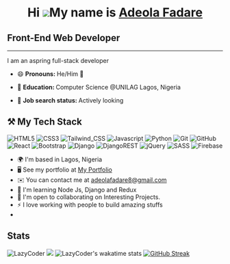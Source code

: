 # <p align="center">Hi ![](https://user-images.githubusercontent.com/18350557/176309783-0785949b-9127-417c-8b55-ab5a4333674e.gif)My name is [Adeola Fadare]()</p>

## Front-End Web Developer
-----------------------
I am an aspring full-stack developer
- 😄 <b> Pronouns: </b> He/Him  👦

- 🏫 <b> Education: </b> Computer Science @UNILAG Lagos, Nigeria

- 💼 <b> Job search status: </b> Actively looking

## ⚒ My Tech Stack
![HTML5](https://img.shields.io/badge/html5-%23E34F26.svg?style=for-the-badge&logo=html5&logoColor=white)
![CSS3](https://img.shields.io/badge/css3-%231572B6.svg?style=for-the-badge&logo=css3&logoColor=white)
![Tailwind_CSS](https://img.shields.io/badge/Tailwind_CSS-38B2AC?style=for-the-badge&logo=tailwind-css&logoColor=white)
![Javascript](https://img.shields.io/badge/-Javascript-F0DB4F?style=for-the-badge&labelColor=F0DB4F&logo=javascript&logoColor=black) 
![Python](https://img.shields.io/badge/python-3670A0?style=for-the-badge&logo=python&logoColor=ffdd54)
![Git](https://img.shields.io/badge/git-%23F05033.svg?style=for-the-badge&logo=git&logoColor=white)
![GitHub](https://img.shields.io/badge/github-%23121011.svg?style=for-the-badge&logo=github&logoColor=white)
![React](https://img.shields.io/badge/react-%2320232a.svg?style=for-the-badge&logo=react&logoColor=%2361DAFB)
![Bootstrap](https://img.shields.io/badge/bootstrap-%23563D7C.svg?style=for-the-badge&logo=bootstrap&logoColor=white)
![Django](https://img.shields.io/badge/django-%23092E20.svg?style=for-the-badge&logo=django&logoColor=white)
![DjangoREST](https://img.shields.io/badge/DJANGO-REST-ff1709?style=for-the-badge&logo=django&logoColor=white&color=ff1709&labelColor=gray)
![jQuery](https://img.shields.io/badge/jquery-%230769AD.svg?style=for-the-badge&logo=jquery&logoColor=white)
![SASS](https://img.shields.io/badge/SASS-hotpink.svg?style=for-the-badge&logo=SASS&logoColor=white)
![Firebase](https://img.shields.io/badge/Firebase-039BE5?style=for-the-badge&logo=Firebase&logoColor=white)

* 🌍  I'm based in Lagos, Nigeria
* 🖥️  See my portfolio at [My Portfolio](https://adeolafadare.netlify.app)
* ✉️  You can contact me at [adeolafadare8@gmail.com](mailto:adeolafadare8@gmail.com)
* 🧠  I'm learning Node Js, Django and Redux
* 🤝  I'm open to collaborating on Interesting Projects.
* ⚡  I love working with people to build amazing stuffs
* 
## Stats
![LazyCoder](https://github-readme-stats-moi.vercel.app/api?username=LazyCoder4542&show_icons=true&theme=jolly&hide_border=true&layout=compact)
![](https://github-readme-stats-moi.vercel.app/api/top-langs/?username=LazyCoder4542&langs_count=8&theme=jolly&hide_border=true&layout=compact)
![LazyCoder's wakatime stats](https://github-readme-stats.vercel.app/api/wakatime?username=LazyCoder4542&layout=compact&theme=jolly&hide_border=true)
[![GitHub Streak](http://github-readme-streak-stats.herokuapp.com?user=LazyCoder4542&show_icons=true&theme=jolly&hide_border=true&date_format=M%20j%5B%2C%20Y%5D)](https://git.io/streak-stats)
